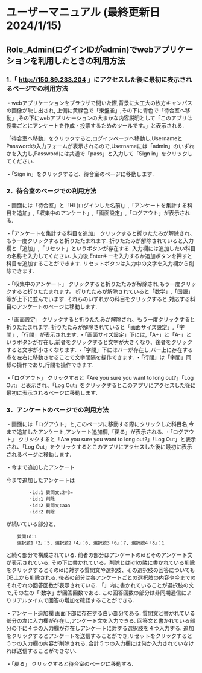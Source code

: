 # ユーザーマニュアル (最終更新日 2024/1/15)
## Role_Admin(ログインIDがadmin)でwebアプリケーションを利用したときの利用方法

### 1.「 http://150.89.233.204 」にアクセスした後に最初に表示されるページでの利用方法
・webアプリケーションをブラウザで開いた際,背景に大工大の枚方キャンパスの画像が映し出され,
上側に黄緑色で「東盤雀」,その下に青色で「待合室へ移動」,その下にwebアプリケーションの大まかな内容説明として「このアプリは授業ごとにアンケートを作成・投票するためのツールです。」と表示される.

「待合室へ移動」をクリックすると,ログインページへ移動し,UsernameとPasswordの入力フォームが表示されるので,Usernameには「admin」のいずれかを入力し,Passwordには共通で「pass」と入力して「Sign in」をクリックしてください.

・「Sign in」をクリックすると、待合室のページに移動します.

### 2．待合室のページでの利用方法
・画面には「待合室」と「Hi (ログインした名前)」,「アンケートを集計する科目を追加」,「収集中のアンケート」,「画面設定」,「ログアウト」が表示される.

・「アンケートを集計する科目を追加」
	クリックすると折りたたみが解除され、もう一度クリックすると折りたたまれます.
	折りたたみが解除されていると入力欄と「追加」,「リセット」というボタンが存在する.
	入力欄には追加したい科目の名称を入力してください.
	入力後,Enterキーを入力するか追加ボタンを押すと科目を追加することができます.
	リセットボタンは入力中の文字を入力欄から削除できます.

・「収集中のアンケート」
	クリックすると折りたたみが解除され,もう一度クリックすると折りたたまれます。
	折りたたみが解除されていると「数学」,「国語」等が上下に並んでいます.
	それらのいずれかの科目をクリックすると,対応する科目のアンケートのページに移動します.
	
・「画面設定」
	クリックすると折りたたみが解除され、もう一度クリックすると折りたたまれます.
	折りたたみが解除されていると「画面サイズ設定」,「字間」,「行間」が表示されます.
	・「画面サイズ設定」下には,「A+」と「A-」というボタンが存在し,前者をクリックすると文字が大きくなり、後者をクリックすると文字が小さくなります.
	・「字間」下にはバーが存在し,バー上に存在する点を左右に移動させることで文字間隔を操作できます.
	・「行間」は「字間」同様の操作であり,行間を操作できます.

・「ログアウト」
	クリックすると「Are you sure you want to long out?」「Log Out」と表示され、「Log Out」をクリックするとこのアプリにアクセスした後に最初に表示されるページに移動します.

### 3．アンケートのページでの利用方法
・画面には「ログアウト」と,このページに移動する際にクリックした科目名,今まで追加したアンケート,アンケート追加欄,「戻る」が表示される.
・「ログアウト」
	クリックすると「Are you sure you want to long out?」「Log Out」と表示され、「Log Out」をクリックするとこのアプリにアクセスした後に最初に表示されるページに移動します.

・今まで追加したアンケート

今まで追加したアンケートは

    		・id:1 質問文:2*3=
    		・id:1 削除
    		・id:2 質問文:aaa
    		・id:2 削除
      
が続いている部分と,

		質問Id:1
		選択肢1「2」：5, 選択肢2「4」：6, 選択肢3「6」：7, 選択肢4「8」：1
  
と続く部分で構成されている.
前者の部分はアンケートのidとそのアンケート文が表示されている.
その下に書かれている。削除とはid1の隣に書かれている削除をクリックするとそのidに対する質問文や選択肢、その選択肢の回答についてもDB上から削除される.
後者の部分は各アンケートごとの選択肢の内容や今までのそれぞれの回答回数が表示されている.
  「」内に書かれていることが選択肢の文で,その左の「:数字」が回答回数である.
この回答回数の部分は非同期通信によりリアルタイムで回答の増加を確認することができる.

・アンケート追加欄
	画面下部に存在する白い部分である.
		質問文と書かれている部分の左に入力欄が存在し,アンケート文を入力できる.
		回答文と書かれている部分の下に４つの入力欄が存在しアンケートに対する選択肢を４つ入力する.
	追加をクリックするとアンケートを送信することができ,リセットをクリックすると５つの入力欄の内容が削除される.
	合計５つの入力欄には何か入力されていなければ送信することができない.

・「戻る」
	クリックすると待合室のページに移動する.
